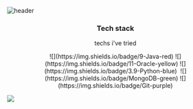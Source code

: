 ![header](https://capsule-render.vercel.app/api?type=cylinder&color=auto&height=250&section=header&text=heeju%20sim&fontSize=90)
<h3 align="center">Tech stack</h3>
<p align="center">techs i've tried</p>
<p align="center">![](https://img.shields.io/badge/9-Java-red)&nbsp![](https://img.shields.io/badge/11-Oracle-yellow)&nbsp![](https://img.shields.io/badge/3.9-Python-blue)&nbsp ![](https://img.shields.io/badge/MongoDB-green)&nbsp![](https://img.shields.io/badge/Git-purple)
</p>
<img src="https://img.shields.io/badge/Python-3766AB"/>
